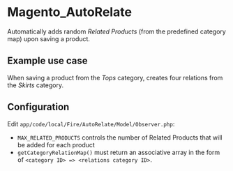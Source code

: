 # Magento_AutoRelate
Automatically adds random *Related Products* (from the predefined category map) upon saving a product.

## Example use case
When saving a product from the *Tops* category, creates four relations from the *Skirts* category.

## Configuration
Edit `app/code/local/Fire/AutoRelate/Model/Observer.php`:
 - `MAX_RELATED_PRODUCTS` controls the number of Related Products that will be added for each product
 - `getCategoryRelationMap()` must return an associative array in the form of `<category ID> => <relations category ID>`.
